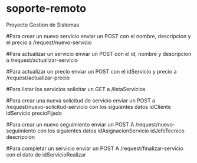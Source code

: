 # soporte-remoto
 Proyecto Gestion de Sistemas


#Para crear un nuevo servicio enviar un POST
con el nombre, descripcion y el precio a /request/nuevo-servicio

#Para actualizar un servicio enviar un POST
con el id, nombre y descripcion a /request/actualizar-servicio

#Para actualizar un precio enviar un POST 
con el idServicio y precio a /request/actualizar-precio

#Para listar los servicios solicitar un GET a /listaServicios

#Para crear una nueva solicitud de servicio enviar un POST a
/request/nuevo-solicitud-servicio con los siguientes datos
        idCliente
        idServicio
        precioFijado

#Para crear un nuevo seguimiento enviar un POST A
/request/nuevo-seguimiento con los siguientes datos
        idAsignacionServicio
        idJefeTecnico
        descripcion

#Para completar un servicio enviar un POST A
/request/finalizar-servicio con el dato de idServicioRealizar